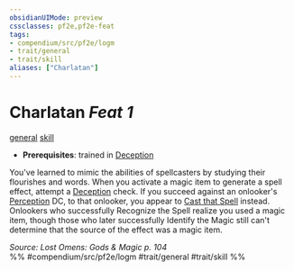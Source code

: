 ```yaml
---
obsidianUIMode: preview
cssclasses: pf2e,pf2e-feat
tags:
- compendium/src/pf2e/logm
- trait/general
- trait/skill
aliases: ["Charlatan"]
---
```

# Charlatan  *Feat 1*  
[general](rules/traits/general.md "General Feat Trait")  [skill](rules/traits/skill.md "Skill Feat Trait")  

- **Prerequisites**: trained in [Deception](compendium/skills.md#Deception)

You've learned to mimic the abilities of spellcasters by studying their flourishes and words. When you activate a magic item to generate a spell effect, attempt a [Deception](compendium/skills.md#Deception) check. If you succeed against an onlooker's [Perception](compendium/skills.md#Perception) DC, to that onlooker, you appear to [Cast that Spell](rules/actions/cast-a-spell.md) instead. Onlookers who successfully Recognize the Spell realize you used a magic item, though those who later successfully Identify the Magic still can't determine that the source of the effect was a magic item.

*Source: Lost Omens: Gods & Magic p. 104*  
%% #compendium/src/pf2e/logm #trait/general #trait/skill %%